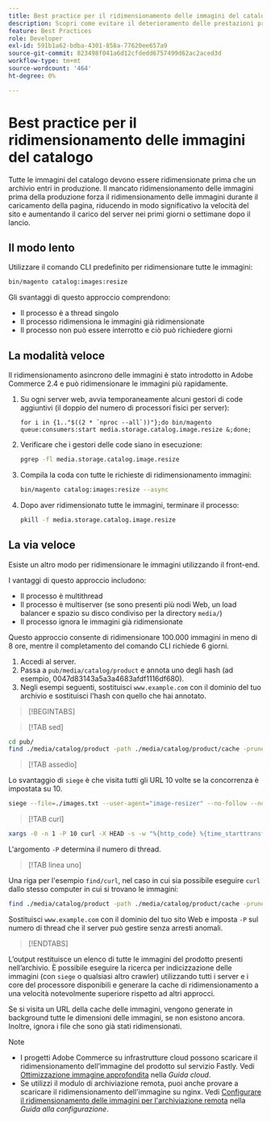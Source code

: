 ```yaml
---
title: Best practice per il ridimensionamento delle immagini del catalogo
description: Scopri come evitare il deterioramento delle prestazioni prima dell’avvio della produzione del tuo sito Adobe Commerce.
feature: Best Practices
role: Developer
exl-id: 591b1a62-bdba-4301-858a-77620ee657a9
source-git-commit: 823498f041a6d12cfdedd6757499d62ac2aced3d
workflow-type: tm+mt
source-wordcount: '464'
ht-degree: 0%

---
```


# Best practice per il ridimensionamento delle immagini del catalogo

Tutte le immagini del catalogo devono essere ridimensionate prima che un archivio entri in produzione. Il mancato ridimensionamento delle immagini prima della produzione forza il ridimensionamento delle immagini durante il caricamento della pagina, riducendo in modo significativo la velocità del sito e aumentando il carico del server nei primi giorni o settimane dopo il lancio.

## Il modo lento

Utilizzare il comando CLI predefinito per ridimensionare tutte le immagini:

```bash
bin/magento catalog:images:resize
```

Gli svantaggi di questo approccio comprendono:

- Il processo è a thread singolo
- Il processo ridimensiona le immagini già ridimensionate
- Il processo non può essere interrotto e ciò può richiedere giorni

## La modalità veloce

Il ridimensionamento asincrono delle immagini è stato introdotto in Adobe Commerce 2.4 e può ridimensionare le immagini più rapidamente.

1. Su ogni server web, avvia temporaneamente alcuni gestori di code aggiuntivi (il doppio del numero di processori fisici per server):

   ```bsh
   for i in {1.."$((2 * `nproc --all`))"};do bin/magento queue:consumers:start media.storage.catalog.image.resize &;done;
   ```

1. Verificare che i gestori delle code siano in esecuzione:

   ```bash
   pgrep -fl media.storage.catalog.image.resize
   ```

1. Compila la coda con tutte le richieste di ridimensionamento immagini:

   ```bash
   bin/magento catalog:images:resize --async
   ```

1. Dopo aver ridimensionato tutte le immagini, terminare il processo:

   ```bash
   pkill -f media.storage.catalog.image.resize
   ```

## La via veloce

Esiste un altro modo per ridimensionare le immagini utilizzando il front-end.

I vantaggi di questo approccio includono:

- Il processo è multithread
- Il processo è multiserver (se sono presenti più nodi Web, un load balancer e spazio su disco condiviso per la directory `media/`)
- Il processo ignora le immagini già ridimensionate

Questo approccio consente di ridimensionare 100.000 immagini in meno di 8 ore, mentre il completamento del comando CLI richiede 6 giorni.

1. Accedi al server.
1. Passa a `pub/media/catalog/product` e annota uno degli hash (ad esempio, 0047d83143a5a3a4683afdf1116df680).
1. Negli esempi seguenti, sostituisci `www.example.com` con il dominio del tuo archivio e sostituisci l&#39;hash con quello che hai annotato.

>[!BEGINTABS]

>[!TAB sed]

```bash
cd pub/
find ./media/catalog/product -path ./media/catalog/product/cache -prune -o -type f -print | sed 's~./media/catalog/product/~https://www.example.com/media/catalog/product/cache/0047d83143a5a3a4683afdf1116df680/~g' > images.txt
```

>[!TAB assedio]

Lo svantaggio di `siege` è che visita tutti gli URL 10 volte se la concorrenza è impostata su 10.

```bash
siege --file=./images.txt --user-agent="image-resizer" --no-follow --no-parser --concurrent=10 --reps=once
```

>[!TAB curl]

```bash
xargs -0 -n 1 -P 10 curl -X HEAD -s -w "%{http_code} %{time_starttransfer} %{url_effective}\n" < <(tr \\n \\0 <images.txt)
```

L&#39;argomento `-P` determina il numero di thread.

>[!TAB linea uno]

Una riga per l&#39;esempio `find/curl`, nel caso in cui sia possibile eseguire `curl` dallo stesso computer in cui si trovano le immagini:

```bash
find ./media/catalog/product -path ./media/catalog/product/cache -prune -o -type f -print | sed 's~./media/catalog/product/~https://www.example.com/media/catalog/product/cache/0047d83143a5a3a4683afdf1116df680/~g' | xargs -n 1 -P 10 curl -X HEAD -s -w "%{http_code} %{time_starttransfer} %{url_effective}\n"
```

Sostituisci `www.example.com` con il dominio del tuo sito Web e imposta `-P` sul numero di thread che il server può gestire senza arresti anomali.

>[!ENDTABS]

L’output restituisce un elenco di tutte le immagini del prodotto presenti nell’archivio. È possibile eseguire la ricerca per indicizzazione delle immagini (con `siege` o qualsiasi altro crawler) utilizzando tutti i server e i core del processore disponibili e generare la cache di ridimensionamento a una velocità notevolmente superiore rispetto ad altri approcci.

Se si visita un URL della cache delle immagini, vengono generate in background tutte le dimensioni delle immagini, se non esistono ancora. Inoltre, ignora i file che sono già stati ridimensionati.

>[!NOTE]
>
>- I progetti Adobe Commerce su infrastrutture cloud possono scaricare il ridimensionamento dell’immagine del prodotto sul servizio Fastly. Vedi [Ottimizzazione immagine approfondita](https://experienceleague.adobe.com/docs/commerce-cloud-service/user-guide/cdn/fastly-image-optimization.html?lang=it#deep-image-optimization) nella _Guida cloud_.
>- Se utilizzi il modulo di archiviazione remota, puoi anche provare a scaricare il ridimensionamento dell&#39;immagine su nginx. Vedi [Configurare il ridimensionamento delle immagini per l&#39;archiviazione remota](https://experienceleague.adobe.com/docs/commerce-operations/configuration-guide/storage/remote-storage/remote-storage-image-resize.html?lang=it) nella _Guida alla configurazione_.
